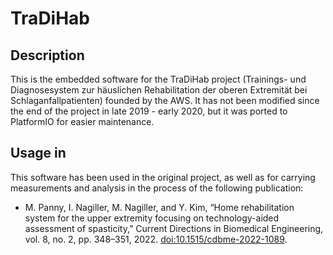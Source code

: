 # TraDiHab

## Description
This is the embedded software for the TraDiHab project (Trainings- und Diagnosesystem zur häuslichen Rehabilitation der oberen Extremität bei Schlaganfallpatienten) founded by the AWS.
It has not been modified since the end of the project in late 2019 - early 2020, but it was ported to PlatformIO for easier maintenance.

## Usage in
This software has been used in the original project, as well as for carrying measurements and analysis in the process of the following publication:
- M. Panny, I. Nagiller, M. Nagiller, and Y. Kim, “Home rehabilitation system for the upper extremity focusing on technology-aided assessment of spasticity,” Current Directions in Biomedical Engineering, vol. 8, no. 2, pp. 348–351, 2022. [doi:10.1515/cdbme-2022-1089](https://doi.org/doi:10.1515/cdbme-2022-1089).
